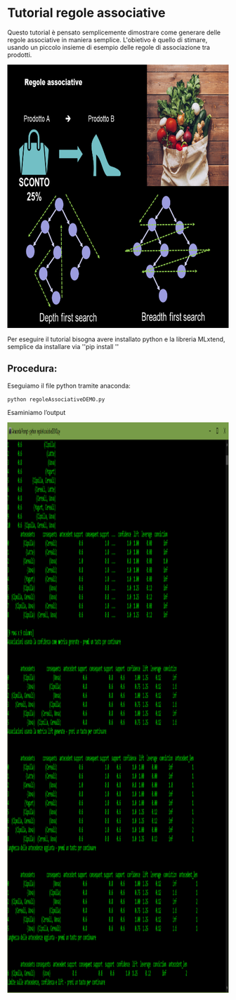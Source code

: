 # Tutorial regole associative 

Questo tutorial è pensato semplicemente dimostrare come generare delle regole associative in maniera semplice.
L'obietivo è quello di stimare, usando un piccolo insieme di esempio delle regole di associazione tra prodotti. 




<img src="https://github.com/bellonemauro/Tutorial_corsoIFOA2021_big/blob/main/lezione6/Tutorials/regoleAssociative/Lecture6.png"  width="800" height="600" />



Per eseguire il tutorial bisogna avere installato python e la libreria MLxtend, semplice da installare via ''pip install '' 


## Procedura:

Eseguiamo il file python tramite anaconda: 

 	python regoleAssociativeDEMO.py


Esaminiamo l’output

<img src="https://github.com/bellonemauro/Tutorial_corsoIFOA2021_big/blob/main/lezione6/Tutorials/regoleAssociative/screen_result.png"  width="1000" height="1300" />
